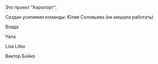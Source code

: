 Это проект "Аэропорт".

Создан усилиями команды:
Юлия Соловьева (не мешала работать)


Влада

Yana


Lisa Litko

Виктор Бойко

